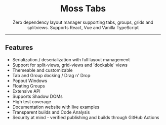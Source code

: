 <div align="center">
<h1>Moss Tabs</h1>

<p>Zero dependency layout manager supporting tabs, groups, grids and splitviews. Supports React, Vue and Vanilla TypeScript</p>

</div>

---

## Features

- Serialization / deserialization with full layout management
- Support for split-views, grid-views and 'dockable' views
- Themeable and customizable
- Tab and Group docking / Drag n' Drop
- Popout Windows
- Floating Groups
- Extensive API
- Supports Shadow DOMs
- High test coverage
- Documentation website with live examples
- Transparent builds and Code Analysis
- Security at mind - verified publishing and builds through GitHub Actions
